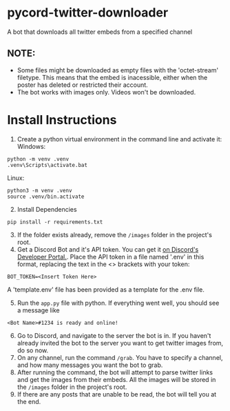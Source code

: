 # pycord-twitter-downloader
A bot that downloads all twitter embeds from a specified channel

## NOTE:
* Some files might be downloaded as empty files with the 'octet-stream' filetype. This means that the embed is inacessible, either when the poster has deleted or restricted their account. 
* The bot works with images only. Videos won't be downloaded.

# Install Instructions
1. Create a python virtual environment in the command line and activate it:
Windows:
```
python -m venv .venv
.venv\Scripts\activate.bat
```
Linux:
```
python3 -m venv .venv
source .venv/bin.activate
```
2. Install Dependencies
```
pip install -r requirements.txt
```
3. If the folder exists already, remove the `/images` folder in the project's root.
4. Get a Discord Bot and it's API token. You can get it [on Discord's Developer Portal.](https://discord.com/developers/applications). Place the API token in a file named '.env' in this format, replacing the text in the <> brackets with your token:
```
BOT_TOKEN=<Insert Token Here>
```
A 'template.env' file has been provided as a template for the .env file.

5. Run the `app.py` file with python. If everything went well, you should see a message like 
```
<Bot Name>#1234 is ready and online!
```

6. Go to Discord, and navigate to the server the bot is in. If you haven't already invited the bot to the server you want to get twitter images from, do so now.
7. On any channel, run the command `/grab`. You have to specify a channel, and how many messages you want the bot to grab.
8. After running the command, the bot will attempt to parse twitter links and get the images from their embeds. All the images will be stored in the `/images` folder in the project's root. 
9. If there are any posts that are unable to be read, the bot will tell you at the end.